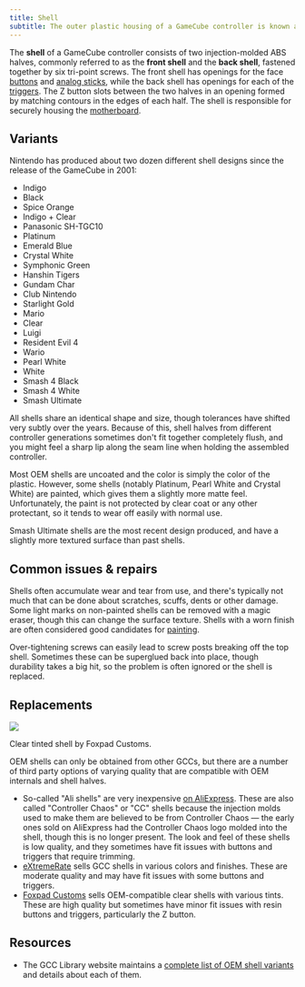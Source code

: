 ```yaml
---
title: Shell
subtitle: The outer plastic housing of a GameCube controller is known as the shell.
---
```


The **shell** of a GameCube controller consists of two injection-molded ABS halves, commonly referred to as the **front shell** and the **back shell**, fastened together by six tri-point screws. The front shell has openings for the face [buttons](/buttons) and [analog sticks](/analog-sticks), while the back shell has openings for each of the [triggers](/triggers). The Z button slots between the two halves in an opening formed by matching contours in the edges of each half. The shell is responsible for securely housing the [motherboard](/motherboard).

## Variants

Nintendo has produced about two dozen different shell designs since the release of the GameCube in 2001:

- Indigo
- Black
- Spice Orange
- Indigo + Clear
- Panasonic SH-TGC10
- Platinum
- Emerald Blue
- Crystal White
- Symphonic Green
- Hanshin Tigers
- Gundam Char
- Club Nintendo
- Starlight Gold
- Mario
- Clear
- Luigi
- Resident Evil 4
- Wario
- Pearl White
- White
- Smash 4 Black
- Smash 4 White
- Smash Ultimate

All shells share an identical shape and size, though tolerances have shifted very subtly over the years. Because of this, shell halves from different controller generations sometimes don't fit together completely flush, and you might feel a sharp lip along the seam line when holding the assembled controller.

Most OEM shells are uncoated and the color is simply the color of the plastic. However, some shells (notably Platinum, Pearl White and Crystal White) are painted, which gives them a slightly more matte feel. Unfortunately, the paint is not protected by clear coat or any other protectant, so it tends to wear off easily with normal use.

Smash Ultimate shells are the most recent design produced, and have a slightly more textured surface than past shells.

## Common issues & repairs

Shells often accumulate wear and tear from use, and there's typically not much that can be done about scratches, scuffs, dents or other damage. Some light marks on non-painted shells can be removed with a magic eraser, though this can change the surface texture. Shells with a worn finish are often considered good candidates for [painting](/shell/shell-mods/shell-painting).

Over-tightening screws can easily lead to screw posts breaking off the top shell. Sometimes these can be superglued back into place, though durability takes a big hit, so the problem is often ignored or the shell is replaced.

## Replacements

<aside>
  <a href="/static/compendium/foxpad-shell.jpg">
    <img src="/static/compendium/foxpad-shell-thumb.jpg">
  </a>
  <p>Clear tinted shell by Foxpad Customs.</p>
</aside>

OEM shells can only be obtained from other GCCs, but there are a number of third party options of varying quality that are compatible with OEM internals and shell halves.

- So-called "Ali shells" are very inexpensive [on AliExpress](https://www.aliexpress.us/item/3256805693064809.html). These are also called "Controller Chaos" or "CC" shells because the injection molds used to make them are believed to be from Controller Chaos — the early ones sold on AliExpress had the Controller Chaos logo molded into the shell, though this is no longer present. The look and feel of these shells is low quality, and they sometimes have fit issues with buttons and triggers that require trimming.
- [eXtremeRate](https://extremerate.com/collections/nintendo-gamecube-shells) sells GCC shells in various colors and finishes. These are moderate quality and may have fit issues with some buttons and triggers.
- [Foxpad Customs](https://foxpadcustoms.com) sells OEM-compatible clear shells with various tints. These are high quality but sometimes have minor fit issues with resin buttons and triggers, particularly the Z button.

## Resources

- The GCC Library website maintains a [complete list of OEM shell variants](https://gccontrollerlibrary.com/controllers/wired-gamecube-controller/) and details about each of them.
